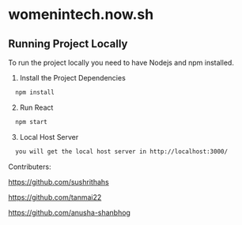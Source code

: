 # womenintech.now.sh

## Running Project Locally

To run the project locally you need to have Nodejs and npm installed.

1. Install the Project Dependencies

```bash
  npm install
```

2. Run React

```bash
  npm start
```
3. Local Host Server

```bash
  you will get the local host server in http://localhost:3000/
```


Contributers:

https://github.com/sushrithahs

https://github.com/tanmai22

https://github.com/anusha-shanbhog





